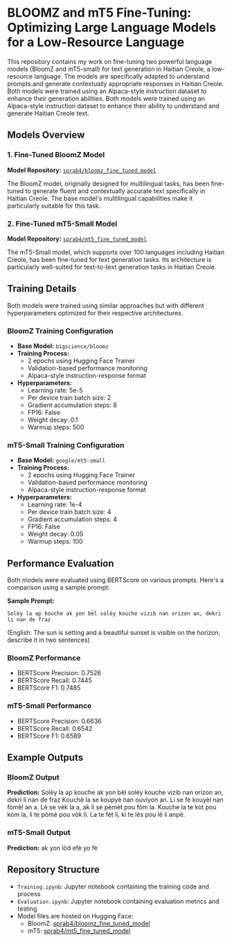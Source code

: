 # BLOOMZ and mT5 Fine-Tuning: Optimizing Large Language Models for a Low-Resource Language

This repository contains my work on fine-tuning two powerful language models (BloomZ and mT5-small) for text generation in Haitian Creole, a low-resource language. The models are specifically adapted to understand prompts and generate contextually appropriate responses in Haitian Creole. Both models were trained using an Alpaca-style instruction dataset to enhance their generation abilities. Both models were trained using an Alpaca-style instruction dataset to enhance their ability to understand and generate Haitian Creole text.

## Models Overview

### 1. Fine-Tuned BloomZ Model
**Model Repository:** [`sprab4/bloomz_fine_tuned_model`](https://huggingface.co/sprab4/bloomz_fine_tuned_model)

The BloomZ model, originally designed for multilingual tasks, has been fine-tuned to generate fluent and contextually accurate text specifically in Haitian Creole. The base model's multilingual capabilities make it particularly suitable for this task.

### 2. Fine-Tuned mT5-Small Model
**Model Repository:** [`sprab4/mt5_fine_tuned_model`](https://huggingface.co/sprab4/mt5_fine_tuned_model)

The mT5-Small model, which supports over 100 languages including Haitian Creole, has been fine-tuned for text generation tasks. Its architecture is particularly well-suited for text-to-text generation tasks in Haitian Creole.

## Training Details

Both models were trained using similar approaches but with different hyperparameters optimized for their respective architectures.

### BloomZ Training Configuration
- **Base Model:** `bigscience/bloomz`
- **Training Process:**
  - 2 epochs using Hugging Face Trainer
  - Validation-based performance monitoring
  - Alpaca-style instruction-response format
- **Hyperparameters:**
  - Learning rate: 5e-5
  - Per device train batch size: 2
  - Gradient accumulation steps: 8
  - FP16: False
  - Weight decay: 0.1
  - Warmup steps: 500

### mT5-Small Training Configuration
- **Base Model:** `google/mt5-small`
- **Training Process:**
  - 2 epochs using Hugging Face Trainer
  - Validation-based performance monitoring
  - Alpaca-style instruction-response format
- **Hyperparameters:**
  - Learning rate: 1e-4
  - Per device train batch size: 4
  - Gradient accumulation steps: 4
  - FP16: False
  - Weight decay: 0.05
  - Warmup steps: 100

## Performance Evaluation

Both models were evaluated using BERTScore on various prompts. Here's a comparison using a sample prompt:

**Sample Prompt:**
```
Solèy la ap kouche ak yon bèl solèy kouche vizib nan orizon an, dekri li nan de fraz
```
(English: The sun is setting and a beautiful sunset is visible on the horizon, describe it in two sentences)

### BloomZ Performance
- BERTScore Precision: 0.7526
- BERTScore Recall: 0.7445
- BERTScore F1: 0.7485

### mT5-Small Performance
- BERTScore Precision: 0.6636
- BERTScore Recall: 0.6542
- BERTScore F1: 0.6589

## Example Outputs

### BloomZ Output
**Prediction:** Solèy la ap kouche ak yon bèl solèy kouche vizib nan orizon an, dekri li nan de fraz Kouchè la se koupyè nan ouviyon an. Li se fè kouyèl nan fòmèl an a. Lè se vèk la a, ak li se pèmèt pou fòm la. Kouche la te kòt pou kòm la, li te pòmè pou vòk li. La te fèt li, ki te lès pou lè li anpè.

### mT5-Small Output
**Prediction:** ak yon lòd efè yo fè

## Repository Structure
- `Training.ipynb`: Jupyter notebook containing the training code and process
- `Evaluation.ipynb`: Jupyter notebook containing evaluation metrics and testing
- Model files are hosted on Hugging Face:
  - BloomZ: [sprab4/bloomz_fine_tuned_model](https://huggingface.co/sprab4/bloomz_fine_tuned_model)
  - mT5: [sprab4/mt5_fine_tuned_model](https://huggingface.co/sprab4/mt5_fine_tuned_model)

